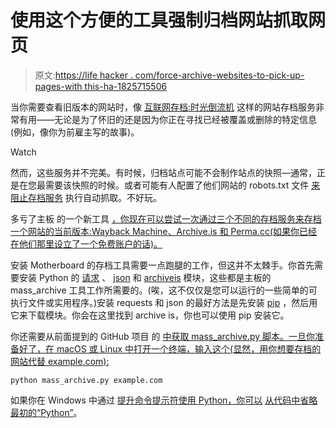 # 使用这个方便的工具强制归档网站抓取网页

> 原文:[https://life hacker . com/force-archive-websites-to-pick-up-pages-with this-ha-1825715506](https://lifehacker.com/force-archive-websites-to-pick-up-webpages-with-this-ha-1825715506)

当你需要查看旧版本的网站时，像 [互联网存档:时光倒流机](http://archive.org/web/) 这样的网站存档服务非常有用——无论是为了怀旧的还是因为你正在寻找已经被覆盖或删除的特定信息(例如，像你为前雇主写的故事)。

Watch

然而，这些服务并不完美。有时候，归档站点可能不会制作站点的快照—通常，正是在您最需要该快照的时候。或者可能有人配置了他们网站的 robots.txt 文件 [来阻止存档服务](https://splinternews.com/the-internet-archive-trashes-joy-reids-dubious-claim-th-1825506987#_ga=2.52269995.367633666.1525095724-3846207152.1521480874) 执行自动抓取。不好玩。

多亏了主板 的一个新工具 [，你现在可以尝试一次通过三个不同的存档服务来存档一个网站的当前版本:Wayback Machine、Archive.is 和 Perma.cc(如果你已经在他们那里设立了一个免费账户的话)。](https://github.com/motherboardgithub/mass_archive)

安装 Motherboard 的存档工具需要一点跑腿的工作，但这并不太棘手。你首先需要安装 Python 的 [请求](https://code.tutsplus.com/tutorials/using-the-requests-module-in-python--cms-28204) 、 [json](http://developer.rhino3d.com/guides/rhinopython/python-xml-json/) 和 [archiveis](https://github.com/pastpages/archiveis) 模块，这些都是主板的 mass_archive 工具工作所需要的。(唉，这不仅仅是您可以运行的一些简单的可执行文件或实用程序。)安装 requests 和 json 的最好方法是先安装 [pip](https://pip.pypa.io/en/stable/installing/) ，然后用它来下载模块。你会在这里找到 archive is，你也可以使用 pip 安装它。

你还需要从前面提到的 GitHub 项目 的 [中获取 mass_archive.py 脚本。一旦你准备好了，在 macOS 或 Linux 中打开一个终端，输入这个(显然，用你想要存档的网站代替 example.com):](https://github.com/motherboardgithub/mass_archive) 

`python mass_archive.py example.com`

如果你在 Windows 中通过 [提升命令提示符使用 Python，你可以](https://lifehacker.com/the-best-tools-hidden-in-windows-command-line-1553193077) [从代码中省略最初的“Python”](https://en.wikibooks.org/wiki/Python_Programming/Creating_Python_Programs)。